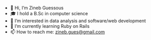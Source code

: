 - 👋 Hi, I’m Zineb Guessous
- 🎓 I hold a B.Sc in computer science
- 👀 I’m interested in data analysis and software/web development
- 🌱 I’m currently learning Ruby on Rails
- 📫 How to reach me: zineb.gues@gmail.com

<!---
zguessous/zguessous is a ✨ special ✨ repository because its `README.md` (this file) appears on your GitHub profile.
You can click the Preview link to take a look at your changes.
--->
